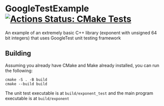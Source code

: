 # GoogleTestExample [![Actions Status: CMake Tests](https://github.com/Pocketkid2/GoogleTestExample/workflows/CMake%20Tests/badge.svg)](https://github.com/Pocketkid2/GoogleTestExample/actions?query=workflow%3A"CMake+Tests")

An example of an extremely basic C++ library (exponent with unsigned 64 bit integers) that uses GoogleTest unit testing framework 

## Building
Assuming you already have CMake and Make already installed, you can run the following:
```
cmake -S . -B build
cmake --build build
```
The unit test executable is at `build/exponent_test` and the main program executable is at `build/exponent`
